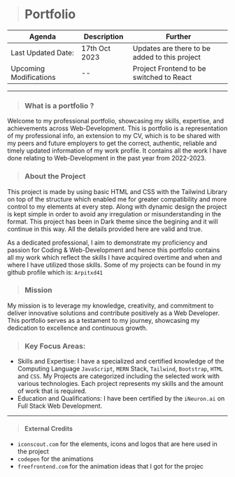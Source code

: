 > # Portfolio

|Agenda| Description | Further|
| - | - | - |
|Last Updated Date:| 17th Oct 2023 | Updates are there to be added to this project |
|Upcoming Modifications| -- | Project Frontend to be switched to React |


---

> ### What is a portfolio ?

Welcome to my professional portfolio, showcasing my skills, expertise, and achievements across Web-Development. This is portfolio is a representation of my professional info, an extension to my CV, which is to be shared with my peers and future employers to get the correct, authentic, reliable and timely updated information of my work profile. It contains all the work I have done relating to Web-Development in the past year from 2022-2023.

> ### About the Project

This project is made by using basic HTML and CSS with the Tailwind Library on top of the structure which enabled me for greater compatibility and more control to my elements at every step. Along with dynamic design the project is kept simple in order to avoid any irregulation or misunderstanding in the format. This project has been in Dark theme since the begining and it will continue in this way. All the details provided here are valid and true. 

As a dedicated professional, I aim to demonstrate my proficiency and passion for Coding & Web-Development and hence this portfolio contains all my work which reflect the skills I have acquired overtime and when and where I have utilized those skills. Some of my projects can be found in my github profile which is: `Arpitxd41`

> ### Mission

My mission is to leverage my knowledge, creativity, and commitment to deliver innovative solutions and contribute positively as a Web Developer. This portfolio serves as a testament to my journey, showcasing my dedication to excellence and continuous growth.

> ### Key Focus Areas:

- Skills and Expertise:
        I have a specialized and certified knowledge of the Computing Language `JavaScript`, `MERN` Stack, `Tailwind`, `Bootstrap`, `HTML` and `CSS`.
        My Projects are categorized including the selected work with various technologies. Each project represents my skills and the amount of work that is required.
- Education and Qualifications:
        I have been certified by the `iNeuron.ai` on Full Stack Web Development.






---
> #### External Credits

- `iconscout.com` for the elements, icons and logos that are here used in the project
- `codepen` for the animations
- `freefrontend.com` for the animation ideas that I got for the projec


